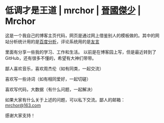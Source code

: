 低调才是王道 | mrchor | <a href="http://weibo.com/2387356822">晉國傑少</a> | Mrchor
===
这是一个我自己的博客主页代码，网页是通过网上借鉴别人的模板做的。其中的网站分析统计用的是<a href="https://tongji.baidu.com?_blank">百度分析</a>，评论系统用的是<a href="http://www.uyan.cc?_blank">友言</a>

里面有分享一些我的学习、工作和生活。
以前是在博客园上写，但是最近转到了GitHub，还有很多不懂的，希望有大神们带带。

鄙人喜欢音乐，喜欢周杰伦（如有同类，一起交流）

喜欢写一些诗词（如有相同爱好，一起切磋）

喜欢写代码，大数据（有什么问题，一起解决）

如果大家有什么关于上述的问题，可以私下交流。鄙人的邮箱：mrchor@163.com

感谢大家支持！
